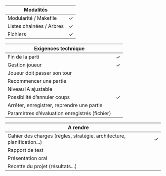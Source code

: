 | Modalités                      |   | 
| ------------------------------ | - |
| Modularité / Makefile          | ✓ |
| Listes chainées / Arbres       | ✓ |
| Fichiers                       | ✓ |

| Exigences technique                           |   |
| --------------------------------------------- | - |
| Fin de la parti                               | ✓ |
| Gestion joueur                                | ✓ |
| Joueur doit passer son tour                   |   |
| Recommencer une partie                        |   |
| Niveau IA ajustable                           |   |
| Possibilité d’annuler coups                   | ✓ |
| Arrêter, enregistrer, reprendre une partie    |   |
| Paramètres d’évaluation enregistrés (fichier) |   |

| A rendre                                      |   |
| --------------------------------------------- | - |
| Cahier des charges (règles, stratégie, architecture, planification...)                               | ✓ |
| Rapport de test                               |   |
| Présentation oral                             |   |
| Recette du projet (résultats...)              |   |